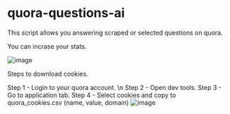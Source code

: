 # quora-questions-ai

This script allows you answering scraped or selected questions on quora.

You can incrase your stats.

![image](https://user-images.githubusercontent.com/119913547/221841678-980078e9-688a-4722-b83e-0308ede2770c.png)

Steps to download cookies.

Step 1 - Login to your quora account. \n
Step 2 - Open dev tools.
Step 3 - Go to application tab.
Step 4 - Select cookies and copy to quora_cookies.csv (name, value, domain)
![image](https://user-images.githubusercontent.com/119913547/221842470-f05c19ba-6151-4f03-8f34-58a1006d21a4.png)




